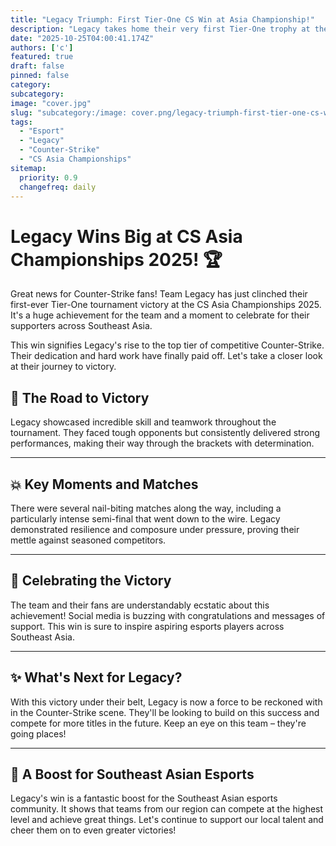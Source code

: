 ```yaml
---
title: "Legacy Triumph: First Tier-One CS Win at Asia Championship!"
description: "Legacy takes home their very first Tier-One trophy at the CS Asia Championships 2025!"
date: "2025-10-25T04:00:41.174Z"
authors: ['c']
featured: true
draft: false
pinned: false
category:
subcategory:
image: "cover.jpg"
slug: "subcategory:/image: cover.png/legacy-triumph-first-tier-one-cs-win-at-asia-championship"
tags:
  - "Esport"
  - "Legacy"
  - "Counter-Strike"
  - "CS Asia Championships"
sitemap:
  priority: 0.9
  changefreq: daily
---
```

# Legacy Wins Big at CS Asia Championships 2025! 🏆

Great news for Counter-Strike fans! Team Legacy has just clinched their first-ever Tier-One tournament victory at the CS Asia Championships 2025. It's a huge achievement for the team and a moment to celebrate for their supporters across Southeast Asia.

This win signifies Legacy's rise to the top tier of competitive Counter-Strike. Their dedication and hard work have finally paid off. Let's take a closer look at their journey to victory.

## 💪 The Road to Victory

Legacy showcased incredible skill and teamwork throughout the tournament. They faced tough opponents but consistently delivered strong performances, making their way through the brackets with determination.

---

## 💥 Key Moments and Matches

There were several nail-biting matches along the way, including a particularly intense semi-final that went down to the wire. Legacy demonstrated resilience and composure under pressure, proving their mettle against seasoned competitors.

---

## 🎉 Celebrating the Victory

The team and their fans are understandably ecstatic about this achievement! Social media is buzzing with congratulations and messages of support. This win is sure to inspire aspiring esports players across Southeast Asia.

---

## ✨ What's Next for Legacy?

With this victory under their belt, Legacy is now a force to be reckoned with in the Counter-Strike scene. They'll be looking to build on this success and compete for more titles in the future. Keep an eye on this team – they're going places!

---

## 🙌 A Boost for Southeast Asian Esports

Legacy's win is a fantastic boost for the Southeast Asian esports community. It shows that teams from our region can compete at the highest level and achieve great things. Let's continue to support our local talent and cheer them on to even greater victories!